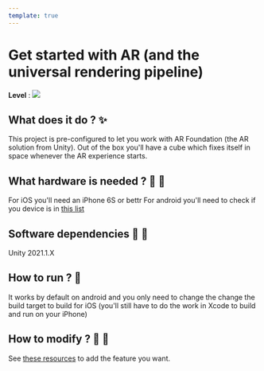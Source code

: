 ```yaml
---
template: true
---
```


# Get started with AR (and the universal rendering pipeline)

**Level** : ![](https://img.shields.io/badge/Level-Beginner-brightgreen)

## What does it do ? ✨

This project is pre-configured to let you work with AR Foundation (the AR solution from Unity).
Out of the box you'll have a cube which fixes itself in space whenever the AR experience starts.

## What hardware is needed ? 💾 🔌

For iOS you'll need an iPhone 6S or bettr
For android you'll need to check if you device is in [this list](https://developers.google.com/ar/devices)

## Software dependencies 🌈 📂

Unity 2021.1.X

## How to run ? 🚀

It works by default on android and you only need to change the change the build target to build for iOS (you'll still have to do the work in Xcode to build and run on your iPhone)

## How to modify ? 🔩 🔨

See [these resources](https://www.notion.so/Unity-AR-e4273bd89fd145a780d42e3c517bbd65) to add the feature you want.
